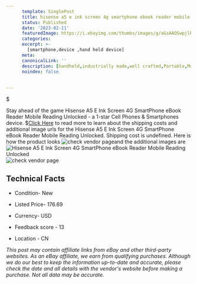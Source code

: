 ```yaml
---
      template: SinglePost
      title: hisense a5 e ink screen 4g smartphone ebook reader mobile reading unlocked
      status: Published
      date: '2023-02-11'
      featuredImage: https://i.ebayimg.com/thumbs/images/g/aGsAAOSwpjlh1Exc/s-l225.jpg
      categories: 
      excerpt: >-
        [smartphone,device ,hand held device]
      meta:
      canonicalLink: ''
      description: [handheld,industrially made,well crafted,Portable,Mobile,Compact,Convenient,Lightweight,Maneuverable,Man-portable,Miniature,Carriable,Hand-held,Light,Holdable,Transportable,Mobile device,Pocket-sized,On-the-go,Wireless,Cordless,Compact size,Convenient size, smartphone,device ,hand held device]
      noindex: false
      
        
---
```

$

Stay ahead of the game Hisense A5 E Ink Screen 4G SmartPhone eBook Reader Mobile Reading Unlocked - a 1-star Cell Phones & Smartphones device.
$[Click Here](https://www.ebay.com/itm/403747592208?hash=item5e013b5810%3Ag%3AaGsAAOSwpjlh1Exc&amdata=enc%3AAQAHAAAA4NVphyg0M1bt7M%2FY6YukqfxXz9kgZynT8XWzT4PUTgUHsOkMx7zpbrNG65vzZcG3wpYHzv%2B6xIxc3miHhU%2Bk8b6%2B6FwEiP%2B4Sgg6o6lrgG%2FhsuRyKtuUkN%2BVCVJdIbVdTv6r4r3fN15MPQWT%2BFXpAkkGv%2FJi%2Bwc9aj2W7WKXurOrraKhv%2FKDbQsfgY%2B0cVHF8EA%2BZ66XnjPcisa48pKqUY83cM3V1U0aZ7sCaPsOmkc1d%2FzHk8xYmlKhVsG%2FPPPs0YFZeUeo0zPfcTbLDDckQmg%2Fj1d%2BV31cCnjkO19YvQHq&mkevt=1&mkcid=1&mkrid=711-53200-19255-0&campid=%253CePNCampaignId%253E&customid=%253CreferenceId%253E&toolid=10049) to read more to learn about the shipping costs and additional image urls for the Hisense A5 E Ink Screen 4G SmartPhone eBook Reader Mobile Reading Unlocked. Shipping cost is undefined. Here is how the product looks ![check vendor page](https://i.ebayimg.com/thumbs/images/g/aGsAAOSwpjlh1Exc/s-l225.jpg)and the additional images are![Hisense A5 E Ink Screen 4G SmartPhone eBook Reader Mobile Reading Unlocked](https://i.ebayimg.com/images/g/aGsAAOSwpjlh1Exc/s-l960.jpg)![check vendor page](https://origin-galleryplus.ebayimg.com/ws/web/403747592208_2_0_1/225x225.jpg,https://origin-galleryplus.ebayimg.com/ws/web/403747592208_3_0_1/225x225.jpg,https://origin-galleryplus.ebayimg.com/ws/web/403747592208_4_0_1/225x225.jpg,https://origin-galleryplus.ebayimg.com/ws/web/403747592208_5_0_1/225x225.jpg,https://origin-galleryplus.ebayimg.com/ws/web/403747592208_6_0_1/225x225.jpg,https://origin-galleryplus.ebayimg.com/ws/web/403747592208_7_0_1/225x225.jpg,https://origin-galleryplus.ebayimg.com/ws/web/403747592208_8_0_1/225x225.jpg,https://origin-galleryplus.ebayimg.com/ws/web/403747592208_9_0_1/225x225.jpg,https://origin-galleryplus.ebayimg.com/ws/web/403747592208_10_0_1/225x225.jpg,https://origin-galleryplus.ebayimg.com/ws/web/403747592208_11_0_1/225x225.jpg,https://origin-galleryplus.ebayimg.com/ws/web/403747592208_12_0_1/225x225.jpg)



 ## Technical Facts 



     
      

 - Condition- New 


      

 - Listed Price- 176.69 


      

 - Currency- USD 


      

 - Feedback score - 13 


      

 - Location - CN 


      
      

 *_This post may contain affiliate links from eBay and other third-party websites. As an eBay affiliate, we earn from qualifying purchases. Although we do our best to keep the information up-to-date and accurate, please check the date and all details with the vendor's website before making a purchase. Not all data may be accurate._*






